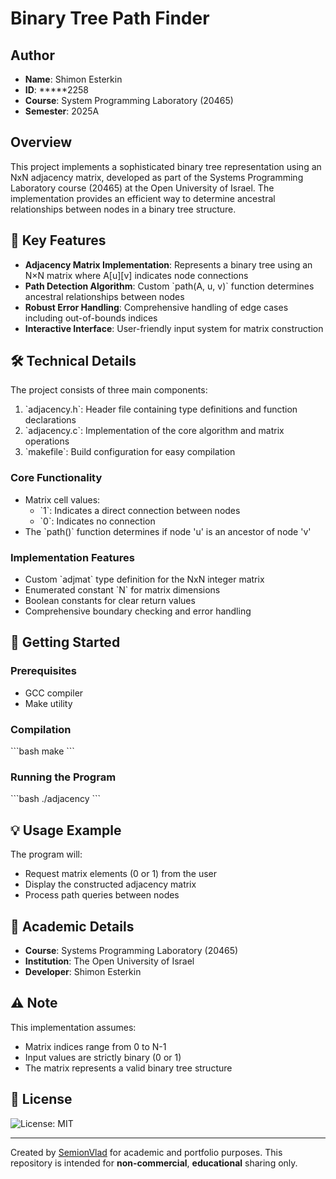 # Binary Tree Path Finder

## Author
- **Name**: Shimon Esterkin  
- **ID**: *****2258  
- **Course**: System Programming Laboratory (20465)  
- **Semester**: 2025A

## Overview
This project implements a sophisticated binary tree representation using an NxN adjacency matrix, developed as part of the Systems Programming Laboratory course (20465) at the Open University of Israel. The implementation provides an efficient way to determine ancestral relationships between nodes in a binary tree structure.

## 🌟 Key Features
- **Adjacency Matrix Implementation**: Represents a binary tree using an N×N matrix where A[u][v] indicates node connections
- **Path Detection Algorithm**: Custom \`path(A, u, v)\` function determines ancestral relationships between nodes
- **Robust Error Handling**: Comprehensive handling of edge cases including out-of-bounds indices
- **Interactive Interface**: User-friendly input system for matrix construction

## 🛠️ Technical Details
The project consists of three main components:
1. \`adjacency.h\`: Header file containing type definitions and function declarations
2. \`adjacency.c\`: Implementation of the core algorithm and matrix operations
3. \`makefile\`: Build configuration for easy compilation

### Core Functionality
- Matrix cell values:
  - \`1\`: Indicates a direct connection between nodes
  - \`0\`: Indicates no connection
- The \`path()\` function determines if node 'u' is an ancestor of node 'v'

### Implementation Features
- Custom \`adjmat\` type definition for the NxN integer matrix
- Enumerated constant \`N\` for matrix dimensions
- Boolean constants for clear return values
- Comprehensive boundary checking and error handling

## 🚀 Getting Started

### Prerequisites
- GCC compiler
- Make utility

### Compilation
\`\`\`bash
make
\`\`\`

### Running the Program
\`\`\`bash
./adjacency
\`\`\`

## 💡 Usage Example
The program will:
- Request matrix elements (0 or 1) from the user
- Display the constructed adjacency matrix
- Process path queries between nodes

## 📝 Academic Details
- **Course**: Systems Programming Laboratory (20465)
- **Institution**: The Open University of Israel
- **Developer**: Shimon Esterkin

## ⚠️ Note
This implementation assumes:
- Matrix indices range from 0 to N-1
- Input values are strictly binary (0 or 1)
- The matrix represents a valid binary tree structure

## 📄 License
![License: MIT](https://img.shields.io/badge/License-MIT-yellow.svg)

---
Created by [SemionVlad](https://github.com/SemionVlad) for academic and portfolio purposes. This repository is intended for **non-commercial**, **educational** sharing only.

